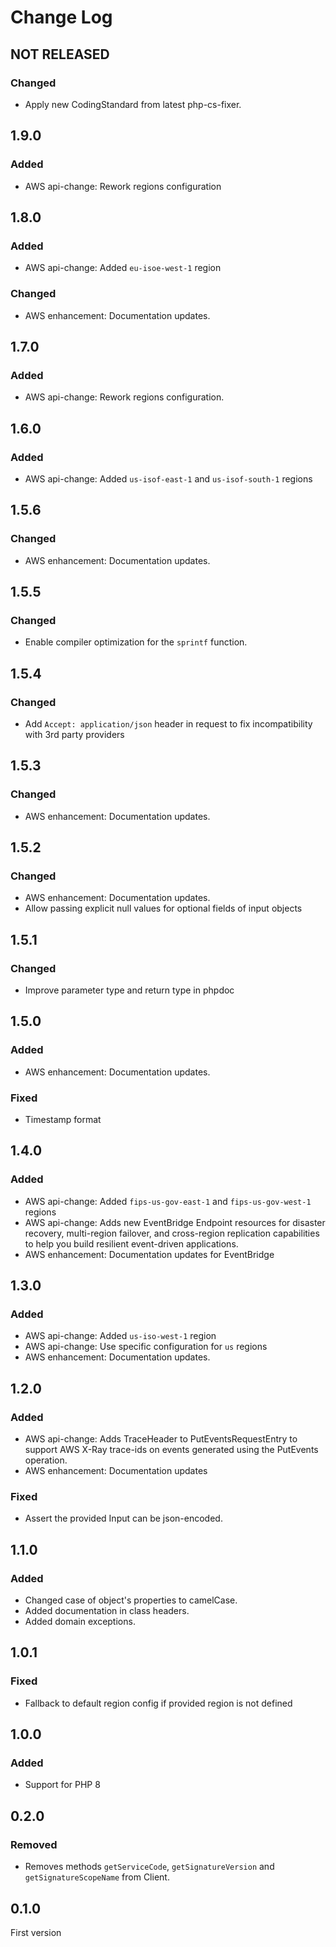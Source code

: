# Change Log

## NOT RELEASED

### Changed

- Apply new CodingStandard from latest php-cs-fixer.

## 1.9.0

### Added

- AWS api-change: Rework regions configuration

## 1.8.0

### Added

- AWS api-change: Added `eu-isoe-west-1` region

### Changed

- AWS enhancement: Documentation updates.

## 1.7.0

### Added

- AWS api-change: Rework regions configuration.

## 1.6.0

### Added

- AWS api-change: Added `us-isof-east-1` and `us-isof-south-1` regions

## 1.5.6

### Changed

- AWS enhancement: Documentation updates.

## 1.5.5

### Changed

- Enable compiler optimization for the `sprintf` function.

## 1.5.4

### Changed

- Add `Accept: application/json` header in request to fix incompatibility with 3rd party providers

## 1.5.3

### Changed

- AWS enhancement: Documentation updates.

## 1.5.2

### Changed

- AWS enhancement: Documentation updates.
- Allow passing explicit null values for optional fields of input objects

## 1.5.1

### Changed

- Improve parameter type and return type in phpdoc

## 1.5.0

### Added

- AWS enhancement: Documentation updates.

### Fixed

- Timestamp format

## 1.4.0

### Added

- AWS api-change: Added `fips-us-gov-east-1` and `fips-us-gov-west-1` regions
- AWS api-change: Adds new EventBridge Endpoint resources for disaster recovery, multi-region failover, and cross-region replication capabilities to help you build resilient event-driven applications.
- AWS enhancement: Documentation updates for EventBridge

## 1.3.0

### Added

- AWS api-change: Added `us-iso-west-1` region
- AWS api-change: Use specific configuration for `us` regions
- AWS enhancement: Documentation updates.

## 1.2.0

### Added

- AWS api-change: Adds TraceHeader to PutEventsRequestEntry to support AWS X-Ray trace-ids on events generated using the PutEvents operation.
- AWS enhancement: Documentation updates

### Fixed

- Assert the provided Input can be json-encoded.

## 1.1.0

### Added

- Changed case of object's properties to camelCase.
- Added documentation in class headers.
- Added domain exceptions.

## 1.0.1

### Fixed

- Fallback to default region config if provided region is not defined

## 1.0.0

### Added

- Support for PHP 8

## 0.2.0

### Removed

- Removes methods `getServiceCode`, `getSignatureVersion` and `getSignatureScopeName` from Client.

## 0.1.0

First version
